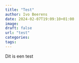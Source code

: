 ```yaml
---
title: "Test"
author: Ivo Beerens
date: 2024-02-07T19:09:10+01:00
image: 
draft: false
url: "test"
categories:
tags:
---
```

Dit is een test
